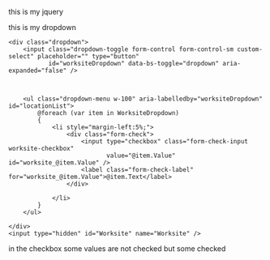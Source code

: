 this is my jquery
<script>
    $(document).ready(function () {

     
        $('#showFormButton2').click(function () {
            $('#formContainer').show();
            $('#form2')[0].reset();  // Clear the form fields
            $('#form2 #Worksite').val('');
            $('#form2 #Position').val('');
            $('#form2 #worksiteDropdown').val('');
            $('#deleteButton').hide();
        });

        // Open filled form for updating
        $(".OpenFilledForm").click(function (e) {
            e.preventDefault();
            $('#deleteButton').show();


            var id = $(this).data("id");

            $.ajax({
                url: '@Url.Action("PositionMaster", "Master")',
                type: 'GET',
                data: { id: id },
                success: function (response) {

                    $('#form2 #id').val(response.id);
                    $('#form2 #Positionid').val(response.id);
                    $('#form2 #Position').val(response.position);
                    $('#form2 #Worksite').val(response.worksite);
                    $('#form2 #CreatedBy').val(response.createdby);
                    $('#form2 #CreatedOn').val(response.createdon);


                    var worksiteArray = response.worksite.split(',');



                    $("#worksiteDropdown").val(worksiteArray.length + ' selected');

                    $('.worksite-checkbox').each(function () {
                        if (worksiteArray.includes($(this).val())) {
                            $(this).prop('checked', true);
                        } else {
                            $(this).prop('checked', false);
                        }
                    });


                    // Show the form
                    $('#formContainer').show();

                    $('#deletedId').val(response.id);
                },
                error: function () {
                    alert("An error occurred while loading the form data.");
                }
            });
        });
    });

</script>

this is my dropdown 

    <div class="dropdown">
        <input class="dropdown-toggle form-control form-control-sm custom-select" placeholder="" type="button"
               id="worksiteDropdown" data-bs-toggle="dropdown" aria-expanded="false" />



        <ul class="dropdown-menu w-100" aria-labelledby="worksiteDropdown" id="locationList">
            @foreach (var item in WorksiteDropdown)
            {
                <li style="margin-left:5%;">
                    <div class="form-check">
                        <input type="checkbox" class="form-check-input worksite-checkbox"
                               value="@item.Value" id="worksite_@item.Value" />
                        <label class="form-check-label" for="worksite_@item.Value">@item.Text</label>
                    </div>

                </li>
            }
        </ul>

    </div>
    <input type="hidden" id="Worksite" name="Worksite" />



</div>

in the checkbox some values are not checked but some checked 

